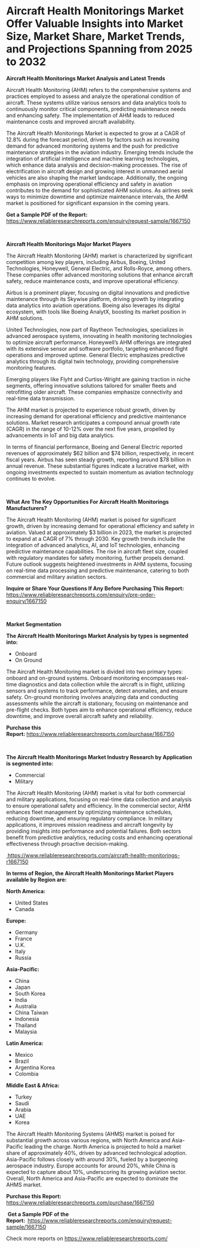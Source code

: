 <p><h1>Aircraft Health Monitorings Market Offer Valuable Insights into Market Size, Market Share, Market Trends, and Projections Spanning from 2025 to 2032</h1></p><p><strong>Aircraft Health Monitorings Market Analysis and Latest Trends</strong></p>
<p><p>Aircraft Health Monitoring (AHM) refers to the comprehensive systems and practices employed to assess and analyze the operational condition of aircraft. These systems utilize various sensors and data analytics tools to continuously monitor critical components, predicting maintenance needs and enhancing safety. The implementation of AHM leads to reduced maintenance costs and improved aircraft availability.</p><p>The Aircraft Health Monitorings Market is expected to grow at a CAGR of 12.8% during the forecast period, driven by factors such as increasing demand for advanced monitoring systems and the push for predictive maintenance strategies in the aviation industry. Emerging trends include the integration of artificial intelligence and machine learning technologies, which enhance data analysis and decision-making processes. The rise of electrification in aircraft design and growing interest in unmanned aerial vehicles are also shaping the market landscape. Additionally, the ongoing emphasis on improving operational efficiency and safety in aviation contributes to the demand for sophisticated AHM solutions. As airlines seek ways to minimize downtime and optimize maintenance intervals, the AHM market is positioned for significant expansion in the coming years.</p></p>
<p><strong>Get a Sample PDF of the Report:&nbsp;</strong> <a href="https://www.reliableresearchreports.com/enquiry/request-sample/1667150?utm_campaign=2233&utm_medium=2&utm_source=Github&utm_content=ia&utm_term=08032025&utm_id=aircraft-health-monitorings">https://www.reliableresearchreports.com/enquiry/request-sample/1667150</a></p>
<p>&nbsp;</p>
<p><strong>Aircraft Health Monitorings Major Market Players</strong></p>
<p><p>The Aircraft Health Monitoring (AHM) market is characterized by significant competition among key players, including Airbus, Boeing, United Technologies, Honeywell, General Electric, and Rolls-Royce, among others. These companies offer advanced monitoring solutions that enhance aircraft safety, reduce maintenance costs, and improve operational efficiency.</p><p>Airbus is a prominent player, focusing on digital innovations and predictive maintenance through its Skywise platform, driving growth by integrating data analytics into aviation operations. Boeing also leverages its digital ecosystem, with tools like Boeing AnalytX, boosting its market position in AHM solutions.</p><p>United Technologies, now part of Raytheon Technologies, specializes in advanced aerospace systems, innovating in health monitoring technologies to optimize aircraft performance. Honeywell’s AHM offerings are integrated with its extensive sensor and software portfolio, targeting enhanced flight operations and improved uptime. General Electric emphasizes predictive analytics through its digital twin technology, providing comprehensive monitoring features.</p><p>Emerging players like Flyht and Curtiss-Wright are gaining traction in niche segments, offering innovative solutions tailored for smaller fleets and retrofitting older aircraft. These companies emphasize connectivity and real-time data transmission.</p><p>The AHM market is projected to experience robust growth, driven by increasing demand for operational efficiency and predictive maintenance solutions. Market research anticipates a compound annual growth rate (CAGR) in the range of 10-12% over the next five years, propelled by advancements in IoT and big data analytics.</p><p>In terms of financial performance, Boeing and General Electric reported revenues of approximately $62 billion and $74 billion, respectively, in recent fiscal years. Airbus has seen steady growth, reporting around $78 billion in annual revenue. These substantial figures indicate a lucrative market, with ongoing investments expected to sustain momentum as aviation technology continues to evolve.</p></p>
<p>&nbsp;</p>
<p><strong>What Are The Key Opportunities For Aircraft Health Monitorings Manufacturers?</strong></p>
<p><p>The Aircraft Health Monitoring (AHM) market is poised for significant growth, driven by increasing demand for operational efficiency and safety in aviation. Valued at approximately $3 billion in 2023, the market is projected to expand at a CAGR of 7% through 2030. Key growth trends include the integration of advanced analytics, AI, and IoT technologies, enhancing predictive maintenance capabilities. The rise in aircraft fleet size, coupled with regulatory mandates for safety monitoring, further propels demand. Future outlook suggests heightened investments in AHM systems, focusing on real-time data processing and predictive maintenance, catering to both commercial and military aviation sectors.</p></p>
<p><strong>Inquire or Share Your Questions If Any Before Purchasing This Report:</strong> <a href="https://www.reliableresearchreports.com/enquiry/pre-order-enquiry/1667150?utm_campaign=2233&utm_medium=2&utm_source=Github&utm_content=ia&utm_term=08032025&utm_id=aircraft-health-monitorings">https://www.reliableresearchreports.com/enquiry/pre-order-enquiry/1667150</a></p>
<p>&nbsp;</p>
<p><strong>Market Segmentation</strong></p>
<p><strong>The Aircraft Health Monitorings Market Analysis by types is segmented into:</strong></p>
<p><ul><li>Onboard</li><li>On Ground</li></ul></p>
<p><p>The Aircraft Health Monitoring market is divided into two primary types: onboard and on-ground systems. Onboard monitoring encompasses real-time diagnostics and data collection while the aircraft is in flight, utilizing sensors and systems to track performance, detect anomalies, and ensure safety. On-ground monitoring involves analyzing data and conducting assessments while the aircraft is stationary, focusing on maintenance and pre-flight checks. Both types aim to enhance operational efficiency, reduce downtime, and improve overall aircraft safety and reliability.</p></p>
<p><strong>Purchase this Report:&nbsp;</strong><a href="https://www.reliableresearchreports.com/purchase/1667150?utm_campaign=2233&utm_medium=2&utm_source=Github&utm_content=ia&utm_term=08032025&utm_id=aircraft-health-monitorings">https://www.reliableresearchreports.com/purchase/1667150</a></p>
<p>&nbsp;</p>
<p><strong>The Aircraft Health Monitorings Market Industry Research by Application is segmented into:</strong></p>
<p><ul><li>Commercial</li><li>Military</li></ul></p>
<p><p>The Aircraft Health Monitoring (AHM) market is vital for both commercial and military applications, focusing on real-time data collection and analysis to ensure operational safety and efficiency. In the commercial sector, AHM enhances fleet management by optimizing maintenance schedules, reducing downtime, and ensuring regulatory compliance. In military applications, it improves mission readiness and aircraft longevity by providing insights into performance and potential failures. Both sectors benefit from predictive analytics, reducing costs and enhancing operational effectiveness through proactive decision-making.</p></p>
<p><a href="https://www.reliableresearchreports.com/aircraft-health-monitorings-r1667150?utm_campaign=2233&utm_medium=2&utm_source=Github&utm_content=ia&utm_term=08032025&utm_id=aircraft-health-monitorings">&nbsp;https://www.reliableresearchreports.com/aircraft-health-monitorings-r1667150</a></p>
<p><strong>In terms of Region, the Aircraft Health Monitorings Market Players available by Region are:</strong></p>
<p>
    <p> <strong> North America: </strong>
        <ul>
            <li>United States</li>
            <li>Canada</li>
        </ul>
        </p> 
    <p> <strong> Europe: </strong>
        <ul>
            <li>Germany</li>
            <li>France</li>
            <li>U.K.</li>
            <li>Italy</li>
            <li>Russia</li>
        </ul>
        </p> 
    <p> <strong> Asia-Pacific: </strong>
        <ul>
            <li>China</li>
            <li>Japan</li>
            <li>South Korea</li>
            <li>India</li>
            <li>Australia</li>
            <li>China Taiwan</li>
            <li>Indonesia</li>
            <li>Thailand</li>
            <li>Malaysia</li>
        </ul>
        </p> 
    <p> <strong> Latin America: </strong>
        <ul>
            <li>Mexico</li>
            <li>Brazil</li>
            <li>Argentina Korea</li>
            <li>Colombia</li>
        </ul>
        </p> 
    <p> <strong> Middle East & Africa: </strong>
        <ul>
            <li>Turkey</li>
            <li>Saudi</li>
            <li>Arabia</li>
            <li>UAE</li>
            <li>Korea</li>
        </ul>
    </p>
    </p>
<p><p>The Aircraft Health Monitoring Systems (AHMS) market is poised for substantial growth across various regions, with North America and Asia-Pacific leading the charge. North America is projected to hold a market share of approximately 40%, driven by advanced technological adoption. Asia-Pacific follows closely with around 30%, fueled by a burgeoning aerospace industry. Europe accounts for around 20%, while China is expected to capture about 10%, underscoring its growing aviation sector. Overall, North America and Asia-Pacific are expected to dominate the AHMS market.</p></p>
<p><strong>Purchase this Report: </strong><a href="https://www.reliableresearchreports.com/purchase/1667150?utm_campaign=2233&utm_medium=2&utm_source=Github&utm_content=ia&utm_term=08032025&utm_id=aircraft-health-monitorings">https://www.reliableresearchreports.com/purchase/1667150</a></p>
<p>&nbsp;<strong>Get a Sample PDF of the Report:&nbsp;&nbsp;</strong><a href="https://www.reliableresearchreports.com/enquiry/request-sample/1667150?utm_campaign=2233&utm_medium=2&utm_source=Github&utm_content=ia&utm_term=08032025&utm_id=aircraft-health-monitorings">https://www.reliableresearchreports.com/enquiry/request-sample/1667150</a></p>
<p><strong></strong></p>
<p>Check more reports on <a href="https://www.reliableresearchreports.com/?utm_campaign=2233&utm_medium=2&utm_source=Github&utm_content=ia&utm_term=08032025&utm_id=aircraft-health-monitorings">https://www.reliableresearchreports.com/</a></p>